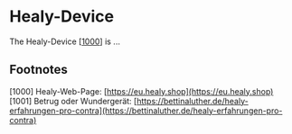 # Healy-Device

The Healy-Device [[1000](#1000)] is ...

## Footnotes

[<a id="1000"/>1000] Healy-Web-Page: [https://eu.healy.shop](https://eu.healy.shop)
[<a id="1001"/>1001] Betrug oder Wundergerät: [https://bettinaluther.de/healy-erfahrungen-pro-contra](https://bettinaluther.de/healy-erfahrungen-pro-contra)